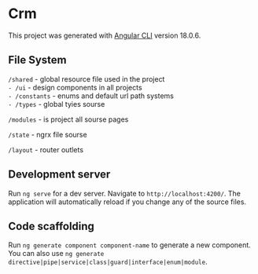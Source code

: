 # Crm

This project was generated with [Angular CLI](https://github.com/angular/angular-cli) version 18.0.6.

## File System

`/shared` -  global resource file used in the project <br/>
`- /ui` - design components in all projects <br/>
`- /constants` - enums and default url path systems <br/>
`- /types` - global tyies sourse

`/modules` -  is project all sourse pages <br/>

`/state` -  ngrx file sourse <br/>

`/layout` -  router outlets<br/>





## Development server

Run `ng serve` for a dev server. Navigate to `http://localhost:4200/`. The application will automatically reload if you change any of the source files.

## Code scaffolding

Run `ng generate component component-name` to generate a new component. You can also use `ng generate directive|pipe|service|class|guard|interface|enum|module`.
